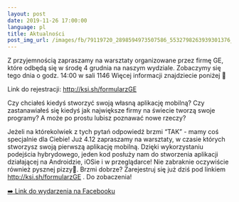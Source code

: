 ```yaml
---
layout: post
date: 2019-11-26 17:00:00
language: pl
title: Aktualności
post_img_url: /images/fb/79119720_2898594973507586_5532798263939301376_o.jpg
---
```


Z przyjemnością zapraszamy na warsztaty organizowane przez firmę GE, które odbędą się w środę 4 grudnia na naszym wydziale. Zobaczymy się tego dnia o godz. 14:00 w sali 1146 Więcej informacji znajdziecie poniżej 🤖

Link do rejestracji: http://ksi.sh/formularzGE

Czy chciałeś kiedyś stworzyć swoją własną aplikację mobilną?
Czy zastanawiałeś się kiedyś jak największe firmy na świecie tworzą swoje programy?
A może po prostu lubisz poznawać nowe rzeczy?

Jeżeli na którekolwiek z tych pytań odpowiedź brzmi “TAK” - mamy coś specjalnie dla Ciebie! Już 4.12 zapraszamy na warsztaty, w czasie których stworzysz swoją pierwszą aplikację mobilną. Dzięki wykorzystaniu podejścia hybrydowego, jeden kod posłuży nam do stworzenia aplikacji działającej na Androidzie, iOSie i w przeglądarce! Nie zabraknie oczywiście również pysznej pizzy🍕. Brzmi dobrze? Zarejestruj się już dziś pod linkiem http://ksi.sh/formularzGE . Do zobaczenia!

 <a href="https://www.facebook.com/events/2442603979392243/">➡️ Link do wydarzenia na Facebooku</a>